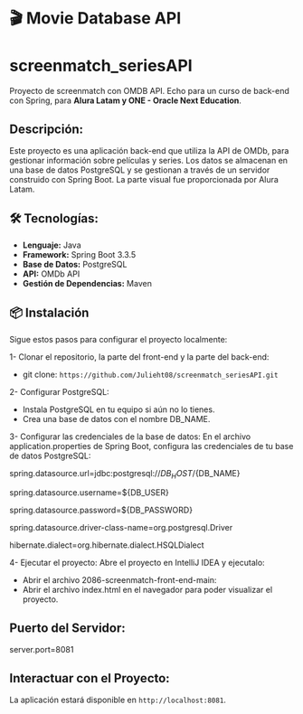 # 🎬 Movie Database API

# screenmatch_seriesAPI
Proyecto de screenmatch con OMDB API. Echo para un curso de back-end con Spring, para **Alura Latam y ONE - Oracle Next Education**.

## Descripción:
Este proyecto es una aplicación back-end que utiliza la API de OMDb, para gestionar información sobre películas y series. Los datos se almacenan en una base de datos PostgreSQL y se gestionan a través de un servidor construido con Spring Boot. La parte visual fue proporcionada por Alura Latam.

## 🛠️ Tecnologías:
- **Lenguaje:** Java 
- **Framework:** Spring Boot 3.3.5
- **Base de Datos:** PostgreSQL
- **API:** OMDb API
- **Gestión de Dependencias:** Maven

## 📦 Instalación
Sigue estos pasos para configurar el proyecto localmente:

1- Clonar el repositorio, la parte del front-end y la parte del back-end:

- git clone: `https://github.com/Julieht08/screenmatch_seriesAPI.git`
  
2- Configurar PostgreSQL:

- Instala PostgreSQL en tu equipo si aún no lo tienes.
- Crea una base de datos con el nombre DB_NAME.
  
3- Configurar las credenciales de la base de datos: En el archivo application.properties de Spring Boot, configura las credenciales de tu base de datos PostgreSQL:

spring.datasource.url=jdbc:postgresql://${DB_HOST}/${DB_NAME}

spring.datasource.username=${DB_USER}

spring.datasource.password=${DB_PASSWORD}

spring.datasource.driver-class-name=org.postgresql.Driver

hibernate.dialect=org.hibernate.dialect.HSQLDialect

4- Ejecutar el proyecto: Abre el proyecto en IntelliJ IDEA y ejecutalo:
- Abrir el archivo 2086-screenmatch-front-end-main:
- Abrir el archivo index.html en el navegador para poder visualizar el proyecto.

## Puerto del Servidor:
server.port=8081

## Interactuar con el Proyecto:
La aplicación estará disponible en `http://localhost:8081`.

